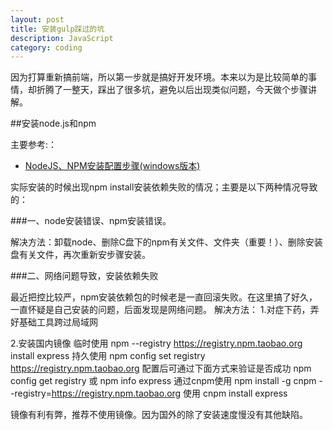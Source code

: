 ```yaml
---
layout: post
title: 安装gulp踩过的坑
description: JavaScript
category: coding
---
```

因为打算重新搞前端，所以第一步就是搞好开发环境。本来以为是比较简单的事情，却折腾了一整天，踩出了很多坑，避免以后出现类似问题，今天做个步骤讲解。

##安装node.js和npm

主要参考:：

- [NodeJS、NPM安装配置步骤(windows版本)][0]

实际安装的时候出现npm install安装依赖失败的情况；主要是以下两种情况导致的：

###一、node安装错误、npm安装错误。

解决方法：卸载node、删除C盘下的npm有关文件、文件夹（重要！）、删除安装盘有关文件，再次重新安步骤安装。

###二、网络问题导致，安装依赖失败

最近把控比较严，npm安装依赖包的时候老是一直回滚失败。在这里搞了好久，一直怀疑是自己安装的问题，后面发现是网络问题。
解决方法：
1.对症下药，弄好基础工具跨过局域网

2.安装国内镜像
临时使用   npm --registry https://registry.npm.taobao.org install express
持久使用   npm config set registry https://registry.npm.taobao.org
配置后可通过下面方式来验证是否成功   npm config get registry 或  npm info express
通过cnpm使用  npm install -g cnpm --registry=https://registry.npm.taobao.org
使用  cnpm install express

镜像有利有弊，推荐不使用镜像。因为国外的除了安装速度慢没有其他缺陷。


[0]: https://jingyan.baidu.com/article/48b37f8dd141b41a646488bc.html